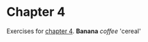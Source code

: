 # Chapter 4
Exercises for [chapter 4](https://info201.github.io/git-basics.html).
**Banana**
_coffee_
'cereal'
